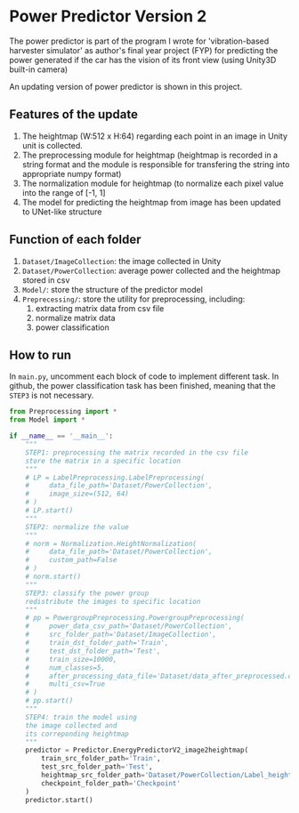 # Power Predictor Version 2

The power predictor is part of the program I wrote for 'vibration-based harvester simulator' as author's final year project (FYP) for predicting the power generated if the car has the vision of its front view (using Unity3D built-in camera)

An updating version of power predictor is shown in this project. 

## Features of the update
1. The heightmap (W:512 x H:64) regarding each point in an image in Unity unit is collected.
2. The preprocessing module for heightmap (heightmap is recorded in a string format and the module is responsible for transfering the string into appropriate numpy format)
3. The normalization module for heightmap (to normalize each pixel value into the range of [-1, 1]
4. The model for predicting the heightmap from image has been updated to UNet-like structure

## Function of each folder
1. `Dataset/ImageCollection`: the image collected in Unity
2. `Dataset/PowerCollection`: average power collected and the heightmap stored in csv
3. `Model/`: store the structure of the predictor model
4. `Preprecessing/`: store the utility for preprocessing, including:
    1. extracting matrix data from csv file
    2. normalize matrix data
    3. power classification

## How to run
In `main.py`, uncomment each block of code to implement different task. In github, the power classification task has been finished, meaning that the `STEP3` is not necessary.
```python
from Preprocessing import *
from Model import *

if __name__ == '__main__':
    """
    STEP1: preprocessing the matrix recorded in the csv file
    store the matrix in a specific location 
    """
    # LP = LabelPreprocessing.LabelPreprocessing(
    #     data_file_path='Dataset/PowerCollection',
    #     image_size=(512, 64)
    # )
    # LP.start()
    """
    STEP2: normalize the value
    """
    # norm = Normalization.HeightNormalization(
    #     data_file_path='Dataset/PowerCollection',
    #     custom_path=False
    # )
    # norm.start()
    """
    STEP3: classify the power group
    redistribute the images to specific location
    """
    # pp = PowergroupPreprocessing.PowergroupPreprocessing(
    #     power_data_csv_path='Dataset/PowerCollection',
    #     src_folder_path='Dataset/ImageCollection',
    #     train_dst_folder_path='Train',
    #     test_dst_folder_path='Test',
    #     train_size=10000,
    #     num_classes=5,
    #     after_processing_data_file='Dataset/data_after_preprocessed.csv',
    #     multi_csv=True
    # )
    # pp.start()
    """
    STEP4: train the model using 
    the image collected and
    its correponding heightmap
    """
    predictor = Predictor.EnergyPredictorV2_image2heightmap(
        train_src_folder_path='Train',
        test_src_folder_path='Test',
        heightmap_src_folder_path='Dataset/PowerCollection/Label_heightmap_normalized',
        checkpoint_folder_path='Checkpoint'
    )
    predictor.start()
```
